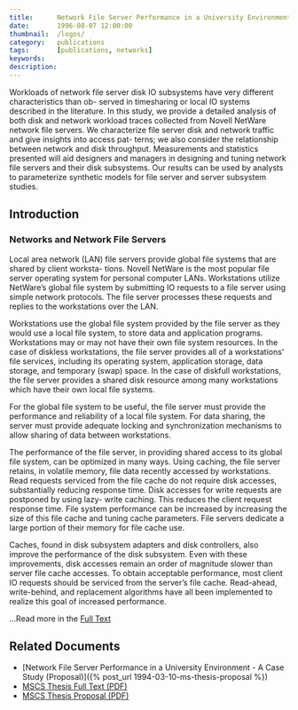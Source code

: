 ```yaml
---
title:      Network File Server Performance in a University Environment - A Case Study
date:       1996-08-07 12:00:00
thumbnail:  /logos/
category:   publications
tags:       [publications, networks]
keywords:   
description:
---
```

Workloads of network file server disk IO subsystems have very different
characteristics than ob- served in timesharing or local IO systems
described in the literature. In this study, we provide a detailed
analysis of both disk and network workload traces collected from Novell
NetWare network file servers. We characterize file server disk and
network traffic and give insights into access pat- terns; we also
consider the relationship between network and disk throughput.
Measurements and statistics presented will aid designers and managers in
designing and tuning network file servers and their disk subsystems. Our
results can be used by analysts to parameterize synthetic models for
file server and server subsystem studies.

## Introduction

### Networks and Network File Servers

Local area network (LAN) file servers provide global file systems that
are shared by client worksta- tions. Novell NetWare is the most popular
file server operating system for personal computer LANs. Workstations
utilize NetWare’s global file system by submitting IO requests to a file
server using simple network protocols. The file server processes these
requests and replies to the workstations over the LAN.

Workstations use the global file system provided by the file server as
they would use a local file system, to store data and application
programs. Workstations may or may not have their own file system
resources. In the case of diskless workstations, the file server
provides all of a workstations’ file services, including its operating
system, application storage, data storage, and temporary (swap) space.
In the case of diskfull workstations, the file server provides a shared
disk resource among many workstations which have their own local file
systems.

For the global file system to be useful, the file server must provide
the performance and reliability of a local file system. For data
sharing, the server must provide adequate locking and synchronization
mechanisms to allow sharing of data between workstations.

The performance of the file server, in providing shared access to its
global file system, can be optimized in many ways. Using caching, the
file server retains, in volatile memory, file data recently accessed by
workstations. Read requests serviced from the file cache do not require
disk accesses, substantially reducing response time. Disk accesses for
write requests are postponed by using lazy- write caching. This reduces
the client request response time. File system performance can be
increased by increasing the size of this file cache and tuning cache
parameters. File servers dedicate a large portion of their memory for
file cache use.

Caches, found in disk subsystem adapters and disk controllers, also
improve the performance of the disk subsystem. Even with these
improvements, disk accesses remain an order of magnitude slower than
server file cache accesses. To obtain acceptable performance, most
client IO requests should be serviced from the server’s file cache.
Read-ahead, write-behind, and replacement algorithms have all been
implemented to realize this goal of increased performance.

...Read more in the [Full Text]({{"/publications/MSCS-Thesis.pdf"|prepend:site.filesurl}})

## Related Documents

* [Network File Server Performance in a University Environment - A Case Study (Proposal)]({% post_url 1994-03-10-ms-thesis-proposal %})
* [MSCS Thesis Full Text (PDF)]({{"/publications/MSCS-Thesis.pdf"|prepend:site.filesurl}})
* [MSCS Thesis Proposal (PDF)]({{"/publications/MSCS-Thesis-Proposal.pdf"|prepend:site.filesurl}})
